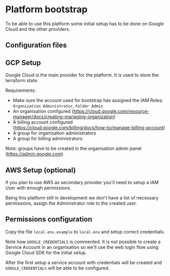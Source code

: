 # Platform bootstrap

To be able to use this platform some initial setup has to be done on Google Cloud and the other providers.

## Configuration files



## GCP Setup

Google Cloud is the main provider for the platform. It is used to store the terraform state.

Requirements:

* Make sure the account used for bootstrap has assigned the IAM Roles: `Organization Administrator`, `Folder Admin`
* An organisation configured (https://cloud.google.com/resource-manager/docs/creating-managing-organization)
* A billing account configured (https://cloud.google.com/billing/docs/how-to/manage-billing-account)
* A group for organisation administrators
* A group for billing administrators

Note: groups have to be created in the organisation admin panel (https://admin.google.com)

## AWS Setup (optional)

If you plan to use AWS as secondary provider you'll need to setup a IAM User with enough permissions.

Being this platform still in development we don't have a list of necessary permissions, assign the Administrator role to
the created user.

## Permissions configuration

Copy the file `local.env.example` to `local.env` and setup correct credentials.

Note how `GOOGLE_CREDENTIALS` is commented. It is not possible to create a Service Account in an organisation so we'll
use the web login flow using Google Cloud SDK for the initial setup.

After the first setup a service account with credentials will be created and `GOOGLE_CREDENTIALS` will be able to be
configured.
